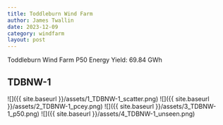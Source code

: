 ```yaml
---
title: Toddleburn Wind Farm
author: James Twallin
date: 2023-12-09
category: windfarm
layout: post
---
```

Toddleburn Wind Farm P50 Energy Yield: 69.84 GWh

TDBNW-1
-------------
![]({{ site.baseurl }}/assets/1_TDBNW-1_scatter.png)
![]({{ site.baseurl }}/assets/2_TDBNW-1_pcey.png)
![]({{ site.baseurl }}/assets/3_TDBNW-1_p50.png)
![]({{ site.baseurl }}/assets/4_TDBNW-1_unseen.png)

